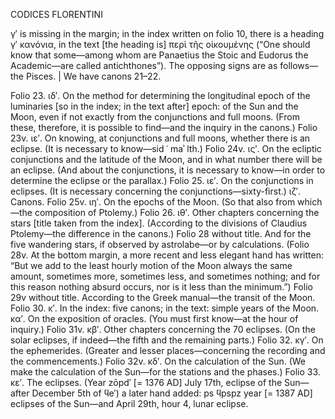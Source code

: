 CODICES FLORENTINI

γ′ is missing in the margin; in the index written on folio 10, there is a heading γ′ κανόνια, in the text [the heading is] περὶ τῆς οἰκουμένης (“One should know that some—among whom are Panaetius the Stoic and Eudorus the Academic—are called antichthones”). The opposing signs are as follows—the Pisces. | We have canons 21–22.

Folio 23. ιδ′. On the method for determining the longitudinal epoch of the luminaries [so in the index; in the text after] epoch: of the Sun and the Moon, even if not exactly from the conjunctions and full moons. (From these, therefore, it is possible to find—and the inquiry in the canons.)
Folio 23v. ιε′. On knowing, at conjunctions and full moons, whether there is an eclipse. (It is necessary to know—sid ʿ maʾ lth.)
Folio 24v. ις′. On the ecliptic conjunctions and the latitude of the Moon, and in what number there will be an eclipse. (And about the conjunctions, it is necessary to know—in order to determine the eclipse or the parallax.)
Folio 25. ιε′. On the conjunctions in eclipses. (It is necessary concerning the conjunctions—sixty-first.)
     ιζ′. Canons.
Folio 25v. ιη′. On the epochs of the Moon. (So that also from which—the composition of Ptolemy.)
Folio 26. ιθ′. Other chapters concerning the stars [title taken from the index]. (According to the divisions of Claudius Ptolemy—the difference in the canons.)
Folio 28 without title. And for the five wandering stars, if observed by astrolabe—or by calculations.
(Folio 28v. At the bottom margin, a more recent and less elegant hand has written: “But we add to the least hourly motion of the Moon always the same amount, sometimes more, sometimes less, and sometimes nothing; and for this reason nothing absurd occurs, nor is it less than the minimum.”)
Folio 29v without title. According to the Greek manual—the transit of the Moon.
Folio 30. κ′. In the index: five canons; in the text: simple years of the Moon.
     κα′. On the exposition of oracles. (You must first know—at the hour of inquiry.)
Folio 31v. κβ′. Other chapters concerning the 70 eclipses. (On the solar eclipses, if indeed—the fifth and the remaining parts.)
Folio 32. κγ′. On the ephemerides. (Greater and lesser places—concerning the recording and the commencements.)
Folio 32v. κδ′. On the calculation of the Sun. (We make the calculation of the Sun—for the stations and the phases.)
Folio 33. κε′. The eclipses. (Year zōpd′ [= 1376 AD] July 17th, eclipse of the Sun—after December 5th of ϥe′) a later hand added: <T>ps ϥpspz year [= 1387 AD] eclipses of the Sun—and April 29th, hour 4, lunar eclipse.